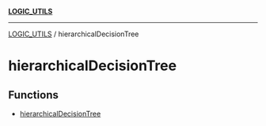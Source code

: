 [**LOGIC_UTILS**](../README.md)

***

[LOGIC_UTILS](../README.md) / hierarchicalDecisionTree

# hierarchicalDecisionTree

## Functions

- [hierarchicalDecisionTree](functions/hierarchicalDecisionTree.md)
